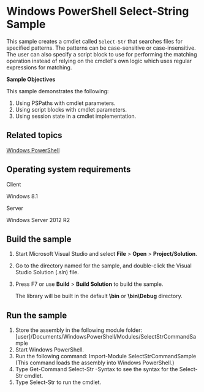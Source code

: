 Windows PowerShell Select-String Sample
=======================================

This sample creates a cmdlet called `Select-Str` that searches files for specified patterns. The patterns can be case-sensitive or case-insensitive. The user can also specify a script block to use for performing the matching operation instead of relying on the cmdlet's own logic which uses regular expressions for matching.

**Sample Objectives**

This sample demonstrates the following:

1.  Using PSPaths with cmdlet parameters.
2.  Using script blocks with cmdlet parameters.
3.  Using session state in a cmdlet implementation.

Related topics
--------------

[Windows PowerShell](http://go.microsoft.com/fwlink/p/?linkid=178145)

Operating system requirements
-----------------------------

Client

Windows 8.1

Server

Windows Server 2012 R2

Build the sample
----------------

1.  Start Microsoft Visual Studio and select **File** \> **Open** \> **Project/Solution**.
2.  Go to the directory named for the sample, and double-click the Visual Studio Solution (.sln) file.
3.  Press F7 or use **Build** \> **Build Solution** to build the sample.

    The library will be built in the default **\\bin** or **\\bin\\Debug** directory.

Run the sample
--------------

1.  Store the assembly in the following module folder: [user]/Documents/WindowsPowerShell/Modules/SelectStrCommandSample
2.  Start Windows PowerShell.
3.  Run the following command: Import-Module SelectStrCommandSample (This command loads the assembly into Windows PowerShell.)
4.  Type Get-Command Select-Str -Syntax to see the syntax for the Select-Str cmdlet.
5.  Type Select-Str to run the cmdlet.

